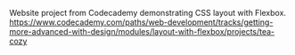 Website project from Codecademy demonstrating CSS layout with Flexbox. <br>
https://www.codecademy.com/paths/web-development/tracks/getting-more-advanced-with-design/modules/layout-with-flexbox/projects/tea-cozy
